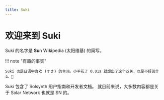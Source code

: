 ```yaml
---
title: Suki
---
```


# 欢迎来到 Suki

Suki 的名字是 **Su**n Wi**ki**pedia (太阳维基) 的简写。

!!! note "有趣的事实"

    Suki 也是日语中喜欢 (すき) 的单词。小羊花了 0.01s 就想出了这个双关，也是不好说什么 🤔

Suki 包含了 Solsynth 用户指南和开发者文档。
就目前来说，大多数内容都是关于 Solar Network 也就是 SN 的。
